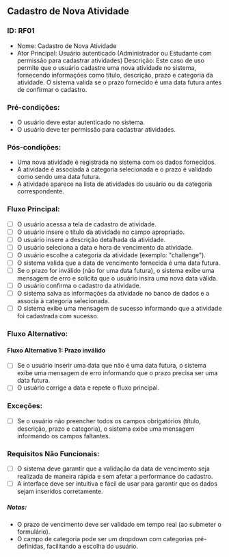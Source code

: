 ## Cadastro de Nova Atividade
### ID: RF01
- Nome: Cadastro de Nova Atividade
- Ator Principal: Usuário autenticado (Administrador ou Estudante com permissão para cadastrar atividades)
Descrição: Este caso de uso permite que o usuário cadastre uma nova atividade no sistema, fornecendo informações como título, descrição, prazo e categoria da atividade. O sistema valida se o prazo fornecido é uma data futura antes de confirmar o cadastro.


### Pré-condições:
- O usuário deve estar autenticado no sistema.
- O usuário deve ter permissão para cadastrar atividades.

### Pós-condições:
- Uma nova atividade é registrada no sistema com os dados fornecidos.
- A atividade é associada à categoria selecionada e o prazo é validado como sendo uma data futura.
- A atividade aparece na lista de atividades do usuário ou da categoria correspondente.

### Fluxo Principal:
- [ ] O usuário acessa a tela de cadastro de atividade.
- [ ] O usuário insere o título da atividade no campo apropriado.
- [ ] O usuário insere a descrição detalhada da atividade.
- [ ] O usuário seleciona a data e hora de vencimento da atividade.
- [ ] O usuário escolhe a categoria da atividade (exemplo: "challenge").
- [ ] O sistema valida que a data de vencimento fornecida é uma data futura.
- [ ] Se o prazo for inválido (não for uma data futura), o sistema exibe uma mensagem de erro e solicita que o usuário insira uma nova data válida.
- [ ] O usuário confirma o cadastro da atividade.
- [ ] O sistema salva as informações da atividade no banco de dados e a associa à categoria selecionada.
- [ ] O sistema exibe uma mensagem de sucesso informando que a atividade foi cadastrada com sucesso.

### Fluxo Alternativo:
#### Fluxo Alternativo 1: Prazo inválido
- [ ] Se o usuário inserir uma data que não é uma data futura, o sistema exibe uma mensagem de erro informando que o prazo precisa ser uma data futura.
- [ ] O usuário corrige a data e repete o fluxo principal.

### Exceções:
- [ ] Se o usuário não preencher todos os campos obrigatórios (título, descrição, prazo e categoria), o sistema exibe uma mensagem informando os campos faltantes.

### Requisitos Não Funcionais:
- [ ] O sistema deve garantir que a validação da data de vencimento seja realizada de maneira rápida e sem afetar a performance do cadastro.
- [ ] A interface deve ser intuitiva e fácil de usar para garantir que os dados sejam inseridos corretamente.

##### Notas:
- O prazo de vencimento deve ser validado em tempo real (ao submeter o formulário).
- O campo de categoria pode ser um dropdown com categorias pré-definidas, facilitando a escolha do usuário.
